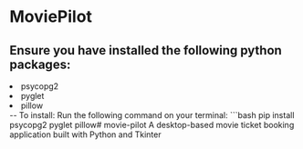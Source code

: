 <h1>MoviePilot</h1>
<h2>Ensure you have installed the following python packages:</h2>
<li>psycopg2</li>
<li>pyglet</li>
<li>pillow</li>
-- To install: Run the following command on your terminal:
```bash
pip install psycopg2 pyglet pillow# movie-pilot
A desktop-based movie ticket booking application built with Python and Tkinter
